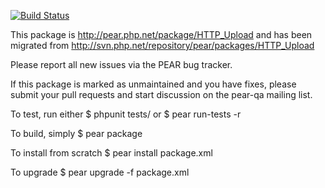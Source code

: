 [![Build Status](https://travis-ci.org/pear/HTTP_Upload.svg?branch=master)](https://travis-ci.org/pear/HTTP_Upload)

This package is http://pear.php.net/package/HTTP_Upload and has been migrated from http://svn.php.net/repository/pear/packages/HTTP_Upload

Please report all new issues via the PEAR bug tracker.

If this package is marked as unmaintained and you have fixes, please submit your pull requests and start discussion on the pear-qa mailing list.

To test, run either
$ phpunit tests/
  or
$ pear run-tests -r

To build, simply
$ pear package

To install from scratch
$ pear install package.xml

To upgrade
$ pear upgrade -f package.xml
